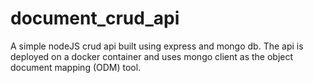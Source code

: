 # document_crud_api
A simple nodeJS crud api built using express and mongo db. The api is deployed on a docker container and uses mongo client as the object document mapping (ODM) tool.
